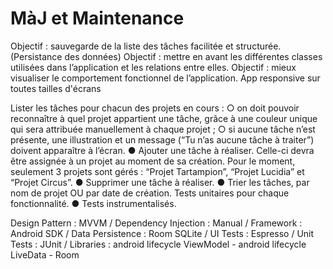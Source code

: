 # MàJ et Maintenance 

Objectif : sauvegarde de la liste des tâches facilitée et structurée. (Persistance des données)
Objectif : mettre en avant les différentes classes utilisées dans l’application et les
relations entre elles.
Objectif : mieux visualiser le comportement fonctionnel de l’application.
App responsive sur toutes tailles d'écrans 


Lister les tâches pour chacun des projets en cours :
○ on doit pouvoir reconnaître à quel projet appartient une tâche, grâce à une
couleur unique qui sera attribuée manuellement à chaque projet ;
○ si aucune tâche n’est présente, une illustration et un message (“Tu n’as
aucune tâche à traiter”) doivent apparaître à l’écran.
● Ajouter une tâche à réaliser. Celle-ci devra être assignée à un projet au moment de
sa création. Pour le moment, seulement 3 projets sont gérés : “Projet Tartampion”,
“Projet Lucidia” et “Projet Circus”.
● Supprimer une tâche à réaliser.
● Trier les tâches, par nom de projet OU par date de création.
Tests unitaires pour chaque fonctionnalité.
● Tests instrumentalisés.

Design Pattern : MVVM / Dependency Injection : Manual / Framework : Android SDK / Data Persistence : Room SQLite / UI Tests : Espresso / Unit Tests : JUnit / Libraries : android lifecycle ViewModel - 
android lifecycle LiveData - Room

